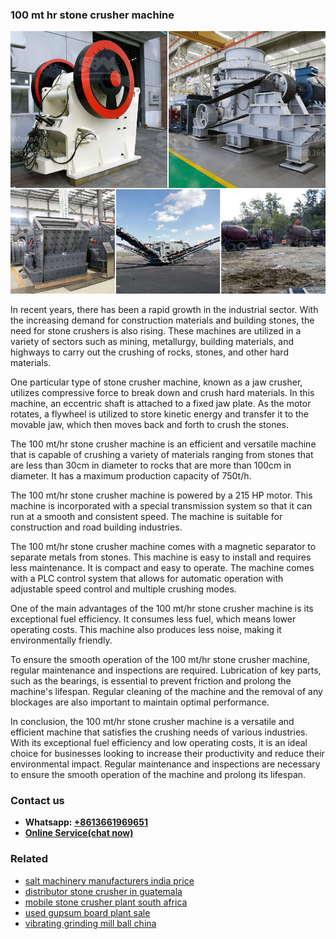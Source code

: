 <h3>100 mt hr stone crusher machine</h3><img src='1708499134.jpg' alt=''><p>In recent years, there has been a rapid growth in the industrial sector. With the increasing demand for construction materials and building stones, the need for stone crushers is also rising. These machines are utilized in a variety of sectors such as mining, metallurgy, building materials, and highways to carry out the crushing of rocks, stones, and other hard materials.</p><p>One particular type of stone crusher machine, known as a jaw crusher, utilizes compressive force to break down and crush hard materials. In this machine, an eccentric shaft is attached to a fixed jaw plate. As the motor rotates, a flywheel is utilized to store kinetic energy and transfer it to the movable jaw, which then moves back and forth to crush the stones.</p><p>The 100 mt/hr stone crusher machine is an efficient and versatile machine that is capable of crushing a variety of materials ranging from stones that are less than 30cm in diameter to rocks that are more than 100cm in diameter. It has a maximum production capacity of 750t/h.</p><p>The 100 mt/hr stone crusher machine is powered by a 215 HP motor. This machine is incorporated with a special transmission system so that it can run at a smooth and consistent speed. The machine is suitable for construction and road building industries.</p><p>The 100 mt/hr stone crusher machine comes with a magnetic separator to separate metals from stones. This machine is easy to install and requires less maintenance. It is compact and easy to operate. The machine comes with a PLC control system that allows for automatic operation with adjustable speed control and multiple crushing modes.</p><p>One of the main advantages of the 100 mt/hr stone crusher machine is its exceptional fuel efficiency. It consumes less fuel, which means lower operating costs. This machine also produces less noise, making it environmentally friendly.</p><p>To ensure the smooth operation of the 100 mt/hr stone crusher machine, regular maintenance and inspections are required. Lubrication of key parts, such as the bearings, is essential to prevent friction and prolong the machine's lifespan. Regular cleaning of the machine and the removal of any blockages are also important to maintain optimal performance.</p><p>In conclusion, the 100 mt/hr stone crusher machine is a versatile and efficient machine that satisfies the crushing needs of various industries. With its exceptional fuel efficiency and low operating costs, it is an ideal choice for businesses looking to increase their productivity and reduce their environmental impact. Regular maintenance and inspections are necessary to ensure the smooth operation of the machine and prolong its lifespan.</p><h3>Contact us</h3><ul><li><strong>Whatsapp:&nbsp;<a href="https://wa.me/8613661969651">+8613661969651</a></strong></li><li><a href="https://swt.shibang-china.com/?git&amp;zhl&amp;100 mt hr stone crusher machine"><strong>Online Service(chat now)</strong></a></li></ul><h3>Related</h3><ul><li><a href='salt machinery manufacturers india price.md'>salt machinery manufacturers india price</a></li><li><a href='distributor stone crusher in guatemala.md'>distributor stone crusher in guatemala</a></li><li><a href='mobile stone crusher plant south africa.md'>mobile stone crusher plant south africa</a></li><li><a href='used gupsum board plant sale.md'>used gupsum board plant sale</a></li><li><a href='vibrating grinding mill ball china.md'>vibrating grinding mill ball china</a></li></ul>